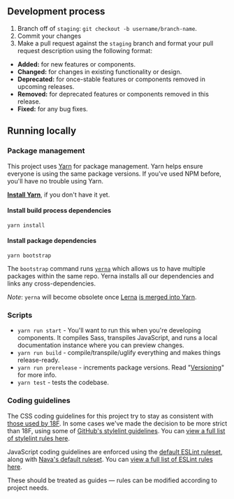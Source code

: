 ## Development process

1. Branch off of `staging`: `git checkout -b username/branch-name`.
1. Commit your changes
1. Make a pull request against the `staging` branch and format your pull request description using the following format:
  - **Added:** for new features or components.
  - **Changed:** for changes in existing functionality or design.
  - **Deprecated:** for once-stable features or components removed in upcoming releases.
  - **Removed:** for deprecated features or components removed in this release.
  - **Fixed:** for any bug fixes.

## Running locally

### Package management

This project uses [Yarn](https://yarnpkg.com/) for package management. Yarn helps ensure everyone is using the same package versions. If you've used NPM before, you'll have no trouble using Yarn.

[**Install Yarn**](https://yarnpkg.com/docs/install), if you don't have it yet.

#### Install build process dependencies

```
yarn install
```

#### Install package dependencies

```
yarn bootstrap
```

The `bootstrap` command runs [`yerna`](https://github.com/palantir/yerna) which allows us to have multiple packages within the same repo. Yerna installs all our dependencies and links any cross-dependencies.

_Note_: `yerna` will become obsolete once [Lerna](https://lernajs.io/) [is merged into Yarn](https://github.com/yarnpkg/yarn/issues/946#issuecomment-264597575).

### Scripts

- `yarn run start` - You'll want to run this when you're developing components. It compiles Sass, transpiles JavaScript, and runs a local documentation instance where you can preview changes.
- `yarn run build` - compile/transpile/uglify everything and makes things release-ready.
- `yarn run prerelease` - increments package versions. Read "[Versioning](https://github.com/CMSgov/design-system/wiki/Versioning)" for more info.
- `yarn test` - tests the codebase.

### Coding guidelines

The CSS coding guidelines for this project try to stay as consistent with [those used by 18F](https://github.com/18F/stylelint-rules). In some cases we've made the decision to be more strict than 18F, using some of [GitHub's stylelint guidelines](https://github.com/primer/stylelint-config-primer). You can [view a full list of stylelint rules here](https://stylelint.io/user-guide/rules).

JavaScript coding guidelines are enforced using the [default ESLint ruleset](https://github.com/eslint/eslint/blob/master/conf/eslint.json), along with [Nava's default ruleset](https://github.com/navahq/eslint-config-nava). You can [view a full list of ESLint rules here](http://eslint.org/docs/rules/).

These should be treated as guides — rules can be modified according to project needs.

